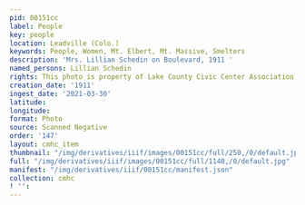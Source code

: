```yaml
---
pid: 00151cc
label: People
key: people
location: Leadville (Colo.)
keywords: People, Women, Mt. Elbert, Mt. Massive, Smelters
description: 'Mrs. Lillian Schedin on Boulevard, 1911 '
named_persons: Lillian Schedin
rights: This photo is property of Lake County Civic Center Association.
creation_date: '1911'
ingest_date: '2021-03-30'
latitude: 
longitude: 
format: Photo
source: Scanned Negative
order: '147'
layout: cmhc_item
thumbnail: "/img/derivatives/iiif/images/00151cc/full/250,/0/default.jpg"
full: "/img/derivatives/iiif/images/00151cc/full/1140,/0/default.jpg"
manifest: "/img/derivatives/iiif/00151cc/manifest.json"
collection: cmhc
! '': 
---
```

